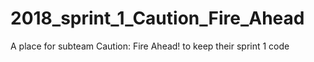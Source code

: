 # 2018_sprint_1_Caution_Fire_Ahead
A place for subteam Caution: Fire Ahead! to keep their sprint 1 code
